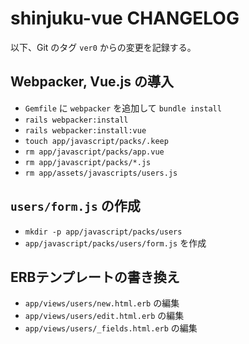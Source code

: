 shinjuku-vue CHANGELOG
======================

以下、Git のタグ `ver0` からの変更を記録する。

## Webpacker, Vue.js の導入

* `Gemfile` に `webpacker` を追加して `bundle install`
* `rails webpacker:install`
* `rails webpacker:install:vue`
* `touch app/javascript/packs/.keep`
* `rm app/javascript/packs/app.vue`
* `rm app/javascript/packs/*.js`
* `rm app/assets/javascripts/users.js`

## `users/form.js` の作成

* `mkdir -p app/javascript/packs/users`
* `app/javascript/packs/users/form.js` を作成

## ERBテンプレートの書き換え

* `app/views/users/new.html.erb` の編集
* `app/views/users/edit.html.erb` の編集
* `app/views/users/_fields.html.erb` の編集
